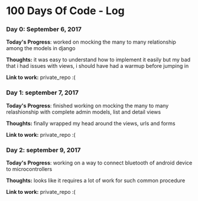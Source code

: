 # 100 Days Of Code - Log

### Day 0: September 6, 2017

**Today's Progress**: worked on mocking the many to many relationship among the models in django

**Thoughts:** it was easy to understand how to implement it easily but my bad that i had issues with views, i should have had a warmup before jumping in

**Link to work:** private_repo :(

### Day 1: september 7, 2017

**Today's Progress**: finished working on mocking the many to many relashionship with complete admin models, list and detail views

**Thoughts:** finally wrapped my head around the views, urls and forms

**Link to work:** private_repo :(


### Day 2: september 9, 2017

**Today's Progress**: working on a way to connect bluetooth of android device to microcontrollers

**Thoughts:** looks like it requires a lot of work for such common procedure

**Link to work:** private_repo :(
